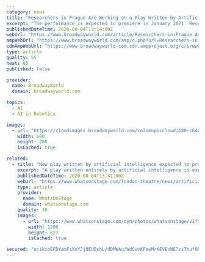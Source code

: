 ```yaml
---
category: news
title: "Researchers in Prague Are Working on a Play Written by Artificial Intelligence"
excerpt: "The performance is expected to premiere in January 2021. Researchers at Charles University, Švanda Theater and the Academy of Performing Arts in Prague are working on theatrical performance written by artificial intelligence, Techxplore reports."
publishedDateTime: 2020-08-04T13:14:00Z
webUrl: "https://www.broadwayworld.com/article/Researchers-in-Prague-Are-Working-on-a-Play-Written-by-Artificial-Intelligence-20200804"
ampWebUrl: "https://www.broadwayworld.com/amp/c.php?url=Researchers-in-Prague-Are-Working-on-a-Play-Written-by-Artificial-Intelligence-20200804"
cdnAmpWebUrl: "https://www-broadwayworld-com.cdn.ampproject.org/c/s/www.broadwayworld.com/amp/c.php?url=Researchers-in-Prague-Are-Working-on-a-Play-Written-by-Artificial-Intelligence-20200804"
type: article
quality: 55
heat: 65
published: false

provider:
  name: BroadwayWorld
  domain: broadwayworld.com

topics:
  - AI
  - AI in Robotics

images:
  - url: "https://cloudimages.broadwayworld.com/columnpiccloud/680-c6448d28d830bae5550cd1fd96987bc1.jpg"
    width: 680
    height: 280
    isCached: true

related:
  - title: "New play written by artificial intelligence expected to premiere in 2021"
    excerpt: "A play written entirely by artificial intelligence is expected to premiere next January. Created by Czech researchers at Charles University, Švanda Theater and the Academy of Performing Arts in Prague, the piece will be a new reimagining of science ..."
    publishedDateTime: 2020-08-04T13:41:00Z
    webUrl: "https://www.whatsonstage.com/london-theatre/news/artificial-intelligence-play-premiere-2021_52124.html"
    type: article
    provider:
      name: WhatsOnStage
      domain: whatsonstage.com
    quality: 38
    images:
      - url: "https://www.whatsonstage.com/dyn/photos/whatsonstage/v1finw1200x0y0w1200h607/have-you-learnt-your-lines-143349.jpg"
        width: 1200
        height: 627
        isCached: true

secured: "ocikxoEFDYamFiXnYJj8EUDshL/dDMWAu/WdCwvKFawMrKEVEoNE7zi7huf0PzAqTuUqTrmqLPfPVR47zkQdRe+NzKibiuDbIId2MYDU0SEwXkOSgHlRcOMxEXiLi4nOnHnCVigStCokc9SUCcAIWtgMLfTGrU9+l7M6f+rn8nxxC6nUeSEzTahojJK8kCeqtg0KVNOU0bYMuQgZ92ppjylZiSYnXknoEyilN8evcUR9eoc6tt6YcBaMiJ3n2T2GlsApVRko4OKmVsvbuYOetdXnYtHwdCvOX00RiQycdqyWOaiBtG2gCsWRdyRtvwJjPc42XT9gbnJrMK/jlRUbqg==;ZtCk95E1UiJHE7a12TsjhQ=="
---
```


